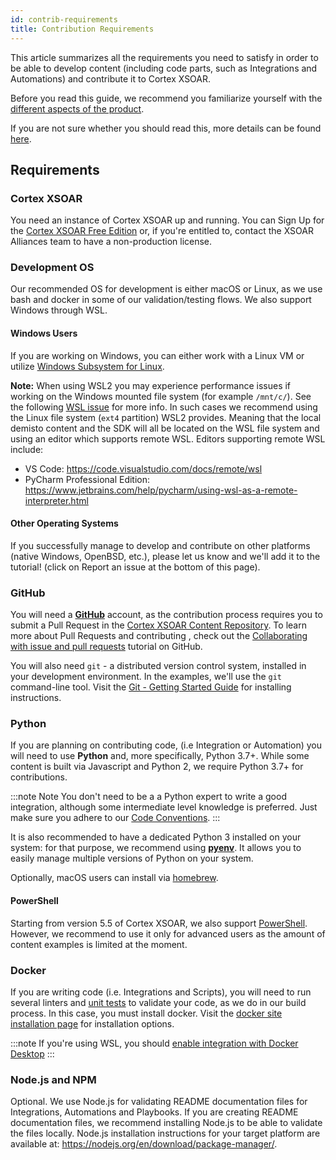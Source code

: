 ```yaml
---
id: contrib-requirements
title: Contribution Requirements
---
```


This article summarizes all the requirements you need to satisfy in order to be able to develop content (including code parts, such as Integrations and Automations) and contribute it to Cortex XSOAR.

Before you read this guide, we recommend you familiarize yourself with the [different aspects of the product](../concepts/getting-started-guide#before-you-start).

If you are not sure whether you should read this, more details can be found [here](../concepts/getting-started-guide#creating-new-content).

## Requirements

### Cortex XSOAR

You need an instance of Cortex XSOAR up and running. You can Sign Up for the [Cortex XSOAR Free Edition](https://start.paloaltonetworks.com/sign-up-for-demisto-free-edition) or, if you're entitled to, contact the XSOAR Alliances team to have a non-production license.

### Development OS

Our recommended OS for development is either macOS or Linux, as we use bash and docker in some of our validation/testing flows. We also support Windows through WSL.

#### Windows Users

If you are working on Windows, you can either work with a Linux VM or utilize [Windows Subsystem for Linux](https://docs.microsoft.com/en-us/windows/wsl/install-win10). 

**Note:** When using WSL2 you may experience performance issues if working on the Windows mounted file system (for example `/mnt/c/`). See the following [WSL issue](https://github.com/microsoft/WSL/issues/4197) for more info. In such cases we recommend using the Linux file system (`ext4` partition) WSL2 provides. Meaning that the local demisto content and the SDK will all be located on the WSL file system and using an editor which supports remote WSL. Editors supporting remote WSL include:
* VS Code: https://code.visualstudio.com/docs/remote/wsl
* PyCharm Professional Edition: https://www.jetbrains.com/help/pycharm/using-wsl-as-a-remote-interpreter.html 

#### Other Operating Systems

If you successfully manage to develop and contribute on other platforms (native Windows, OpenBSD, etc.), please let us know and we'll add it to the tutorial! (click on Report an issue at the bottom of this page).

### GitHub

You will need a **[GitHub](https://github.com)** account, as the contribution process requires you to submit a Pull Request in the [Cortex XSOAR Content Repository](https://github.com/demisto/content). To learn more about Pull Requests and contributing , check out the [Collaborating with issue and pull requests](https://help.github.com/en/github/collaborating-with-issues-and-pull-requests) tutorial on GitHub.


You will also need `git` - a distributed version control system, installed in your development environment. In the examples, we'll use the `git` command-line tool. Visit the [Git - Getting Started Guide](https://git-scm.com/book/en/v2/Getting-Started-Installing-Git) for installing instructions.

### Python

If you are planning on contributing code, (i.e Integration or Automation) you will need to use **Python** and, more specifically, Python 3.7+. While some content is built via Javascript and Python 2, we require Python 3.7+ for contributions.

:::note
Note
You don't need to be a a Python expert to write a good integration, although some intermediate level knowledge is preferred. Just make sure you adhere to our [Code Conventions](../integrations/code-conventions).
:::

It is also recommended to have a dedicated Python 3 installed on your system: for that purpose, we recommend using **[pyenv](https://github.com/pyenv/pyenv)**. It allows you to easily manage multiple versions of Python on your system.

Optionally, macOS users can install via [homebrew](https://docs.brew.sh/Homebrew-and-Python).

#### PowerShell

Starting from version 5.5 of Cortex XSOAR, we also support [PowerShell](../integrations/powershell-code). However, we recommend to use it only for advanced users as the amount of content examples is limited at the moment.

### Docker

If you are writing code (i.e. Integrations and Scripts), you will need to run several linters and [unit tests](../integrations/unit-testing) to validate your code, as we do in our build process. In this case, you must install docker. Visit the [docker site installation page](https://docs.docker.com/install/) for installation options.

:::note
If you're using WSL, you should [enable integration with Docker Desktop](https://docs.docker.com/desktop/windows/wsl/#enabling-docker-support-in-wsl-2-distros)
:::

### Node.js and NPM
Optional. We use Node.js for validating README documentation files for Integrations, Automations and Playbooks. If you are creating README documentation files, we recommend installing Node.js to be able to validate the files locally. Node.js installation instructions for your target platform are available at: https://nodejs.org/en/download/package-manager/.
